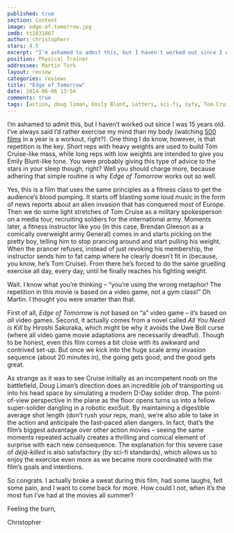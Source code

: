 ```yaml
---
published: true
section: Content
image: edge-of-tomorrow.jpg
imdb: tt1631867
author: christopherr 
stars: 4.5
excerpt: "I'm ashamed to admit this, but I haven't worked out since I was 15 years old. I've always said I&rsquo;d rather exercise my mind than my body 500 films in a year is a workout, right?)."
position: Physical Trainer
addressee: Martin Turk
layout: review
categories: reviews
title: "Edge of Tomorrow"
date: 2014-06-06 13:54
comments: true
tags: [action, doug liman, Emily Blunt, Letters, sci-fi, syfy, Tom Cruise]
---
```

I&rsquo;m ashamed to admit this, but I haven&rsquo;t worked out since I was 15 years old. I&rsquo;ve always said I&rsquo;d rather exercise my mind than my body (watching <a href="http://film500.wordpress.com/">500 films</a> in a year is a workout, right?). One thing I do know, however, is that repetition is the key. Short reps with heavy weights are used to build Tom Cruise-like mass, while long reps with low weights are intended to give you Emily Blunt-like tone.  You were probably giving this type of advice to the stars in your sleep though, right? Well you should charge more, because adhering that simple routine is why <em>Edge of Tomorrow </em>works out so well.<br /><p class="Body">Yes, this is a film that uses the same principles as a fitness class to get the audience&rsquo;s blood pumping. It starts off blasting some loud music in the form of news reports about an alien invasion that has conquered most of Europe. Then we do some light stretches of Tom Cruise as a military spokesperson on a media tour, recruiting soldiers for the international army. Moments later, a fitness instructor like you (in this case, Brendan Gleeson as a comically overweight army General) comes in and starts picking on the pretty boy, telling him to stop prancing around and start pulling his weight. When the prancer refuses, instead of just revoking his membership, the instructor sends him to fat camp where he clearly doesn&rsquo;t fit in (because, you know, he&rsquo;s Tom Cruise). From there he&rsquo;s forced to do the same gruelling exercise all day, every day, until he finally reaches his fighting weight.<br /><p class="Body">Wait. I know what you&rsquo;re thinking &ndash; &ldquo;you&rsquo;re using the wrong metaphor!  The repetition in this movie is based on a video game, not a gym class!&rdquo; Oh Martin. I thought you were smarter than that.<br /><p class="Body">First of all, <em>Edge of Tomorrow</em> is not based on &ldquo;a&rdquo; video game &ndash; it&rsquo;s based on <em>all</em> video games. Second, it actually comes from a novel called <em>All You Need is Kill</em> by Hiroshi Sakuraka, which might be why it avoids the Uwe Boll curse (where all video game movie adaptations are necessarily dreadful). Though to be honest, even this film comes a bit close with its awkward and contrived set-up. But once we kick into the huge scale army invasion sequence (about 20 minutes in), the going gets good, and the good gets great. <br /><p class="Body">As strange as it was to see Cruise initially as an incompetent noob on the battlefield, Doug Liman&rsquo;s direction does an incredible job of transporting us into his head space by simulating a modern D-Day solider drop. The point-of-view perspective in the plane as the floor opens turns us into a fellow super-solider dangling in a robotic exoSuit. By maintaining a digestible average shot length (don&rsquo;t rush your reps, man), we&rsquo;re also able to take in the action and anticipate the fast-paced alien dangers. In fact, that&rsquo;s the film&rsquo;s biggest advantage over other action movies &ndash; seeing the same moments repeated actually creates a thrilling and comical element of surprise with each new consequence. The explanation for this severe case of <em>d&eacute;j</em><em>&agrave;-</em><em>killed</em> is also satisfactory (by sci-fi standards), which allows us to enjoy the exercise even more as we became more coordinated with the film&rsquo;s goals and intentions.<br /><p class="Body">So congrats. I actually broke a sweat during this film, had some laughs, felt some pain, and I want to come back for more. How could I not, when it&rsquo;s the most fun I&rsquo;ve had at the movies all summer? <br /><p class="Body">Feeling the burn,<br /><p class="Body">Christopher<br />
